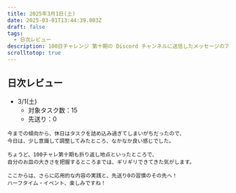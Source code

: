 ```yaml
---
title: 2025年3月1日(土)
date: 2025-03-01T13:44:39.003Z
draft: false
tags:
  - 日次レビュー
description: 100日チャレンジ 第十期の Discord チャンネルに送信したメッセージのアーカイブ
scrolltotop: true
---
```


## 日次レビュー

- 3/1(土)
  - 対象タスク数：15
  - 先送り：0

```
今までの傾向から、休日はタスクを詰め込み過ぎてしまいがちだったので、
今日は、少し意識して調整してみたところ、なかなか良い感じでした。

ちょうど、100チャレ第十期も折り返し地点といったところで、
自分のお皿の大きさを把握するところまでは、ギリギリできてきた気がします。

ここからは、さらに応用的な内容の実践と、先送り0の習慣のその先へ！
ハーフタイム・イベント、楽しみですね！
```
